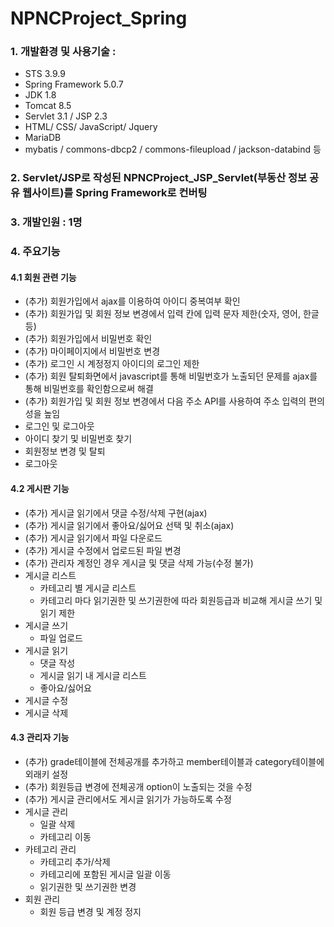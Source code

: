 # NPNCProject_Spring
### 1. 개발환경 및 사용기술 : 
- STS 3.9.9  
- Spring Framework 5.0.7
- JDK 1.8 
- Tomcat 8.5  
- Servlet 3.1 / JSP 2.3
- HTML/ CSS/ JavaScript/ Jquery
- MariaDB
- mybatis / commons-dbcp2 / commons-fileupload / jackson-databind 등
### 2. Servlet/JSP로 작성된 NPNCProject_JSP_Servlet(부동산 정보 공유 웹사이트)를 Spring Framework로 컨버팅
### 3. 개발인원 : 1명
### 4. 주요기능
#### 4.1 회원 관련 기능
- (추가) 회원가입에서 ajax를 이용하여 아이디 중복여부 확인  
- (추가) 회원가입 및 회원 정보 변경에서 입력 칸에 입력 문자 제한(숫자, 영어, 한글 등)
- (추가) 회원가입에서 비밀번호 확인  
- (추가) 마이페이지에서 비밀번호 변경  
- (추가) 로그인 시 계정정지 아이디의 로그인 제한
- (추가) 회원 탈퇴화면에서 javascript를 통해 비밀번호가 노출되던 문제를 ajax를 통해 비밀번호를 확인함으로써 해결  
- (추가) 회원가입 및 회원 정보 변경에서 다음 주소 API를 사용하여 주소 입력의 편의성을 높임
- 로그인 및 로그아웃  
- 아이디 찾기 및 비밀번호 찾기  
- 회원정보 변경 및 탈퇴
- 로그아웃
#### 4.2 게시판 기능 
- (추가) 게시글 읽기에서 댓글 수정/삭제 구현(ajax)  
- (추가) 게시글 읽기에서 좋아요/싫어요 선택 및 취소(ajax)  
- (추가) 게시글 읽기에서 파일 다운로드
- (추가) 게시글 수정에서 업로드된 파일 변경  
- (추가) 관리자 계정인 경우 게시글 및 댓글 삭제 가능(수정 불가)
- 게시글 리스트
  - 카테고리 별 게시글 리스트
  - 카테고리 마다 읽기권한 및 쓰기권한에 따라 회원등급과 비교해 게시글 쓰기 및 읽기 제한
- 게시글 쓰기  
  - 파일 업로드
- 게시글 읽기
  - 댓글 작성
  - 게시글 읽기 내 게시글 리스트
  - 좋아요/싫어요
- 게시글 수정  
- 게시글 삭제  
#### 4.3 관리자 기능 
- (추가) grade테이블에 전체공개를 추가하고 member테이블과 category테이블에 외래키 설정
- (추가) 회원등급 변경에 전체공개 option이 노출되는 것을 수정
- (추가) 게시글 관리에서도 게시글 읽기가 가능하도록 수정
- 게시글 관리 
  - 일괄 삭제 
  - 카테고리 이동 
- 카테고리 관리 
  - 카테고리 추가/삭제
  - 카테고리에 포함된 게시글 일괄 이동 
  - 읽기권한 및 쓰기권한 변경
- 회원 관리 
  - 회원 등급 변경 및 계정 정지
